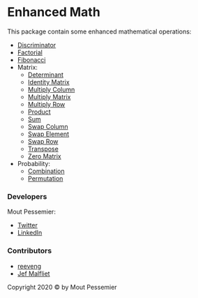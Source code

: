 # Enhanced Math

This package contain some enhanced mathematical operations:

- [Discriminator](https://github.com/MoutPessemier/enhancedMathJS/blob/master/src/discriminator.ts)
- [Factorial](https://github.com/MoutPessemier/enhancedMathJS/blob/master/src/factorial.ts)
- [Fibonacci](https://github.com/MoutPessemier/enhancedMathJS/blob/master/src/fibonacci.ts)
- Matrix:
  - [Determinant](https://github.com/MoutPessemier/enhancedMathJS/blob/master/src/Matrix/determinant.ts)
  - [Identity Matrix](https://github.com/MoutPessemier/enhancedMathJS/blob/master/src/Matrix/utils.ts)
  - [Multiply Column](https://github.com/MoutPessemier/enhancedMathJS/blob/master/src/Matrix/utils.ts)
  - [Multiply Matrix](https://github.com/MoutPessemier/enhancedMathJS/blob/master/src/Matrix/utils.ts)
  - [Multiply Row](https://github.com/MoutPessemier/enhancedMathJS/blob/master/src/Matrix/utils.ts)
  - [Product](https://github.com/MoutPessemier/enhancedMathJS/blob/master/src/Matrix/matrix_product.ts)
  - [Sum](https://github.com/MoutPessemier/enhancedMathJS/blob/master/src/Matrix/matrix_sum.ts)
  - [Swap Column](https://github.com/MoutPessemier/enhancedMathJS/blob/master/src/Matrix/utils.ts)
  - [Swap Element](https://github.com/MoutPessemier/enhancedMathJS/blob/master/src/Matrix/utils.ts)
  - [Swap Row](https://github.com/MoutPessemier/enhancedMathJS/blob/master/src/Matrix/utils.ts)
  - [Transpose](https://github.com/MoutPessemier/enhancedMathJS/blob/master/src/Matrix/transpose.ts)
  - [Zero Matrix](https://github.com/MoutPessemier/enhancedMathJS/blob/master/src/Matrix/utils.ts)
- Probability:
  - [Combination](https://github.com/MoutPessemier/enhancedMathJS/blob/master/src/Probability/combination.ts)
  - [Permutation](https://github.com/MoutPessemier/enhancedMathJS/blob/master/src/Probability/permutation.ts)

### Developers

Mout Pessemier:

- [Twitter](https://twitter.com/MoutPessemier)
- [LinkedIn](https://www.linkedin.com/in/moutpessemier/)

### Contributors

- [reeveng](https://github.com/reeveng)
- [Jef Malfliet](https://github.com/Jef-Malfliet)

Copyright 2020 &copy; by Mout Pessemier
